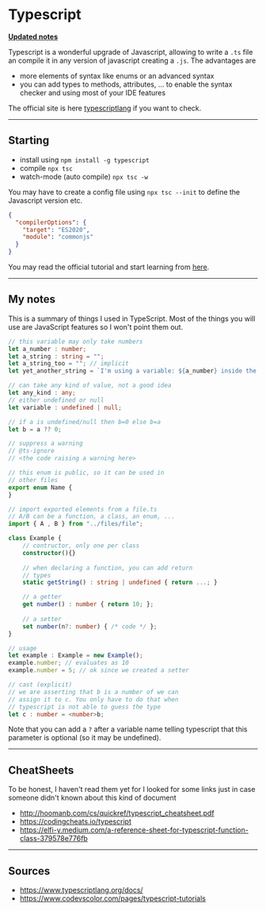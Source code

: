# Typescript

**[Updated notes](index.md)**

Typescript is a wonderful upgrade of Javascript, allowing to write a `.ts` file an compile it in any version of javascript creating a `.js`. The advantages are

* more elements of syntax like enums or an advanced syntax
* you can add types to methods, attributes, ... to enable the syntax checker and using most of your IDE features
  
The official site is here [typescriptlang](https://www.typescriptlang.org/) if you want to check.

<hr class="sr">

## Starting

* install using `npm install -g typescript`
* compile `npx tsc`
* watch-mode (auto compile) `npx tsc -w`

You may have to create a config file using `npx tsc --init` to define the Javascript version etc.

```json
{
  "compilerOptions": {
    "target": "ES2020",
    "module": "commonjs"
  }
}
```

You may read the official tutorial and start learning from [here](https://www.typescriptlang.org/docs/handbook/typescript-in-5-minutes.html).

<hr class="sl">

## My notes

This is a summary of things I used in TypeScript. Most of the things you will use are JavaScript features so I won't point them out.

```ts
// this variable may only take numbers
let a_number : number;
let a_string : string = "";
let a_string_too = ""; // implicit
let yet_another_string = `I'm using a variable: ${a_number} inside the string`;

// can take any kind of value, not a good idea
let any_kind : any;
// either undefined or null
let variable : undefined | null;

// if a is undefined/null then b=0 else b=a
let b = a ?? 0;

// suppress a warning
// @ts-ignore
// <the code raising a warning here>

// this enum is public, so it can be used in
// other files
export enum Name {
}

// import exported elements from a file.ts
// A/B can be a function, a class, an enum, ...
import { A , B } from "../files/file";

class Example {
    // contructor, only one per class
    constructor(){}
    
    // when declaring a function, you can add return
    // types
    static getString() : string | undefined { return ...; }

    // a getter
    get number() : number { return 10; };
    
    // a setter
    set number(n?: number) { /* code */ };
}

// usage
let example : Example = new Example();
example.number; // evaluates as 10
example.number = 5; // ok since we created a setter

// cast (explicit)
// we are asserting that b is a number of we can
// assign it to c. You only have to do that when
// typescript is not able to guess the type
let c : number = <number>b; 
```

Note that you can add a `?` after a variable name telling typescript that this parameter is optional (so it may be undefined).

<hr class="sr">

## CheatSheets

To be honest, I haven't read them yet for I looked for some links just in case someone didn't known about this kind of document

* <http://hoomanb.com/cs/quickref/typescript_cheatsheet.pdf>
* <https://codingcheats.io/typescript>
* <https://elfi-y.medium.com/a-reference-sheet-for-typescript-function-class-379578e776fb>

<hr class="sl">

## Sources

* <https://www.typescriptlang.org/docs/>
* <https://www.codevscolor.com/pages/typescript-tutorials>